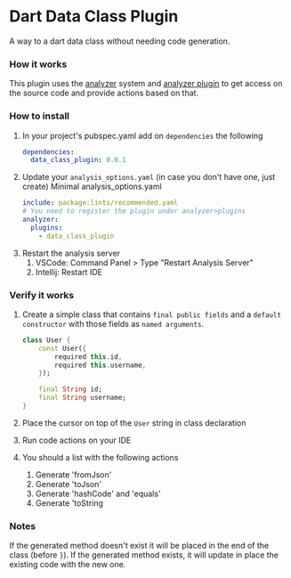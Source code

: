 # Dart Data Class Plugin

A way to a dart data class without needing code generation.

### How it works

This plugin uses the [analyzer](https://pub.dev/packages/analyzer) system and [analyzer plugin](https://pub.dev/packages/analyzer_plugin) to get access on the source code and provide actions based on that.

### How to install

1. In your project's pubspec.yaml add on `dependencies` the following
   ```yaml
   dependencies:
     data_class_plugin: 0.0.1
   ```
1. Update your `analysis_options.yaml` (in case you don't have one, just create)
   Minimal analysis_options.yaml
   ```yaml
   include: package:lints/recommended.yaml
   # You need to register the plugin under analyzer>plugins
   analyzer:
     plugins:
       - data_class_plugin
   ```
1. Restart the analysis server
   1. VSCode: Command Panel > Type "Restart Analysis Server"
   2. Intellij: Restart IDE

### Verify it works

1. Create a simple class that contains `final public fields` and a `default constructor` with those fields as `named arguments`.

   ```dart
   class User {
       const User({
           required this.id,
           required this.username,
       });

       final String id;
       final String username;
   }
   ```

1. Place the cursor on top of the `User` string in class declaration
1. Run code actions on your IDE
1. You should a list with the following actions
   1. Generate 'fromJson'
   1. Generate 'toJson'
   1. Generate 'hashCode' and 'equals'
   1. Generate 'toString

### Notes

If the generated method doesn't exist it will be placed in the end of the class (before `}`).
If the generated method exists, it will update in place the existing code with the new one.
